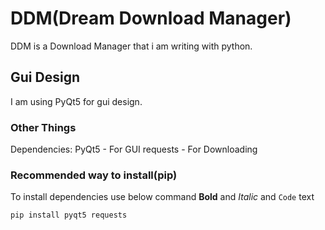 # DDM(Dream Download Manager)
DDM is a Download Manager that i am writing with python.

## Gui Design
I am using PyQt5 for gui design.

### Other Things
Dependencies:
   PyQt5     - For GUI
   requests  - For Downloading
### Recommended way to install(pip)
To install dependencies use below command
**Bold** and _Italic_ and `Code` text
```
pip install pyqt5 requests
